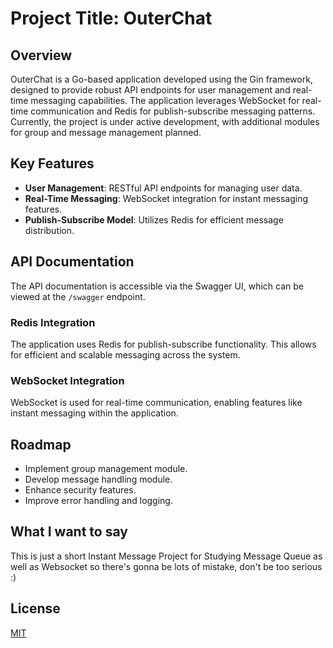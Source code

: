 # Project Title: OuterChat

## Overview

OuterChat is a Go-based application developed using the Gin framework, designed to provide robust API endpoints for user management and real-time messaging capabilities. The application leverages WebSocket for real-time communication and Redis for publish-subscribe messaging patterns. Currently, the project is under active development, with additional modules for group and message management planned.

## Key Features

- **User Management**: RESTful API endpoints for managing user data.
- **Real-Time Messaging**: WebSocket integration for instant messaging features.
- **Publish-Subscribe Model**: Utilizes Redis for efficient message distribution.

## API Documentation

The API documentation is accessible via the Swagger UI, which can be viewed at the `/swagger` endpoint.

### Redis Integration

The application uses Redis for publish-subscribe functionality. This allows for efficient and scalable messaging across the system.

### WebSocket Integration

WebSocket is used for real-time communication, enabling features like instant messaging within the application.

## Roadmap

- Implement group management module.
- Develop message handling module.
- Enhance security features.
- Improve error handling and logging.

## What I want to say

This is just a short Instant Message Project for Studying Message Queue as well as Websocket so there's gonna be lots of mistake, don't be too serious :)

## License

[MIT](https://choosealicense.com/licenses/mit/)
